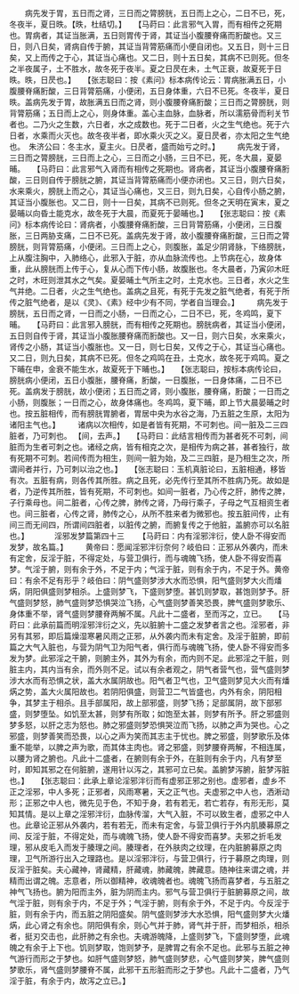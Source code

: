 <!-- { "loadSidebar": true } -->
　　病先发于胃，五日而之肾，三日而之膂膀胱，五日而上之心，二日不已，死，冬夜半，夏日昳。【昳，杜结切。】　　【马莳曰：此言邪气入胃，而有相传之死期也。胃病者，其证当胀满，五日则胃传于肾，其证当小腹腰脊痛而胻酸也。又三日，则八日矣，肾病自传于腑，其证当背膂筋痛而小便自闭也。又五日，则十三日矣，又上而传之于心，其证当心痛也。又二日，则十五日矣，其病不已则死。但冬之半夜属子，土不胜水，故冬死于夜半。夏之日昃在未，土气正衰，故夏死于日昳。昳，日昃也。】　　【张志聪曰：按《素问》标本病传论云：胃病胀满五日，小腹腰脊痛胻酸，三日背膂筋痛，小便闭，五日身体重，六日不已死。冬夜半，夏日昳。盖病先发于胃，故胀满五日而之肾，则小腹腰脊痛胻酸；三日而之膂膀胱，则背膂筋痛；五日而上之心，则身体重。盖心主血脉，血脉者，所以濡筋骨而利关节者也。二乃火之生数，六日者，水之成数也。死于二日者，火之生气绝也。死于六日者，水乘而火灭也。故冬夜半者，即水乘火灭之义。夏日昃者，亦太阳之生气绝也。　朱济公曰：冬主水，夏主火。日昃者，盛而始亏之时。】
　　病先发于肾，三日而之膂膀胱，三日而上之心，三日而之小肠，三日不已，死，冬大晨，夏晏晡。　　【马莳曰：此言邪气入肾而有相传之死期也。肾病者，其证当小腹腰脊痛胻酸，三日则自传于膀胱之腑，其证当背膂筋痛而小便亦闭也。又三日，则六日矣，水来乘火，膀胱上而之心，其证当心痛也，又三日，则九日矣，心自传小肠之腑，其证当小腹胀也。又二日，则十一日矣，其病不已则死。但冬之天明在寅末，夏之晏晡以向昏土能克水，故冬死于大晨，而夏死于晏晡也。】　　【张志聪曰：按《素问》标本病传论曰：肾病者，小腹腰脊痛胻酸，三日背膂筋痛，小便闭，三日腹胀，三日两胁支痛，二日不已死。盖病先发于肾，故小腹腰脊痛胻酸，三日而之膂膀胱，则背膂筋痛，小便闭。三日而上之心，则腹胀，盖足少阴肾脉，下络膀胱，上从腹注胸中，入肺络心，此邪入于脏，亦从血脉流传也。上节病在心，故身体重，此从膀胱而上传于心，复从心而下传小肠，故腹胀也。冬大晨者，乃寅卯木旺之时，木旺则泄其水之气矣。夏晏晡土气所主之时，土克水也。三日者，水火之生气并绝。二日者，火之生气绝也。盖病之且死，有死于先发之脏气绝者，有死于所传之脏气绝者，是以《灵》、《素》经中少有不同，学者自当理会。】
　　病先发于膀胱，五日而之肾，一日而之小肠，一日而之心，二日不已，死，冬鸡鸣，夏下晡。　　【马莳曰：此言邪入膀胱，而有相传之死期也。膀胱病者，其证当小便闭，五日则自传于肾，其证当小腹胀腰脊痛而胻酸也。又一日，则六日矣，水来乘火，肾传之小肠，其证当小腹胀也。又一日，则七日矣，又传之于心，其证当心痛也。又二日，则九日矣，其病不已死。但冬之鸡鸣在丑，土克水，故冬死于鸡鸣。夏之下晡在申，金衰不能生水，故夏死于下晡也。】　　【张志聪曰，按标本病传论曰，膀胱病小便闭，五日小腹胀，腰脊痛，胻酸，一日腹胀，一日身体痛，二日不已死。盖病发于膀胱，故小便闭；五日而之肾，则小腹胀，腰脊痛，胻酸；一日而之小肠，则腹胀；一日而之心，故身体痛也。冬鸡鸣，夏下晡，即上节大晨晏晡之时也。按五脏相传，而有膀胱胃腑者，胃居中央为水谷之海，乃五脏之生原，太阳为诸阳主气也。】
　　诸病以次相传，如是者皆有死期，不可刺也。间一脏及二三四脏者，乃可刺也。 【间，去声。】　　【马莳曰：此结言相传而为甚者死不可刺，间脏而为生者可刺之也。诸经之病，皆有相克之次，是相传为病之甚，甚者独行，故有死期不可刺。若间传而为相生，则间一脏为始，及二三四脏，是乃相生之次，所谓间者并行，乃可刺以治之也。】　　【张志聪曰：玉机真脏论曰，五脏相通，移皆有次。五脏有病，则各传其所胜。病之且死，必先传行至其所不胜病乃死。故如是者，乃逆传其所胜，皆有死期，不可刺也。如间一脏者，乃心传之肝，肺传之脾，子行乘母也。间二脏者，心传之脾，肺传之肾，乃母行乘子，子母之气互相资生者也。间三脏者，心传之肾，肺传之心，从所不胜来者为微邪也。按五脏间传，止有间三而无间四，所谓间四脏者，以脏传之腑，而腑复传之于他脏，盖腑亦可以名脏也。】
　　　淫邪发梦篇第四十三
　　【马莳曰：内有淫邪泮衍，使人卧不得安而发梦，故名篇。】
　　黄帝曰：愿闻淫邪泮衍奈何？岐伯曰：正邪从外袭内，而未有定舍，反淫于脏，不得定处，与营卫俱行，而与魂魄飞扬，使人卧不得安而喜梦。气淫于腑，则有余于外，不足于内；气淫于脏，则有余于内，不足于外。黄帝曰：有余不足有形乎？岐伯曰：阴气盛则梦涉大水而恐惧，阳气盛则梦大火而燔焫，阴阳俱盛则梦相杀。上盛则梦飞，下盛则梦堕。甚饥则梦取，甚饱则梦予。肝气盛则梦怒，肺气盛则梦恐惧哭泣飞扬，心气盛则梦善笑恐畏，脾气盛则梦歌乐、身体重不举，肾气盛则梦腰脊两解不属。凡此十二盛者，至而泻之，立已。　　【马莳曰：此承前篇而明淫邪泮衍之义，先以脏腑十二盛之发梦者言之也。淫邪者，非另有其邪，即后篇燥湿寒暑风雨之正邪，从外袭内而未有定舍。及淫于脏腑，即前篇之大气入脏也，与营为阴气卫为阳气者，俱行而与魂魄飞扬，使人卧不得安而多发为梦。此邪淫之干腑，则腑主外，其外为有余，而内则不足。此邪淫之干脏，则脏主内，其内当有余，而外则不足。试以有余者观之，阴气者营气也，营气盛则梦涉大水而有恐惧之状，盖大水属阴故也。阳气者卫气也，卫气盛则梦见大火而有燔焫之势，盖大火属阳故也。若阴阳俱盛，则营卫二气皆盛也，内外有余，阴阳相争，其梦主于相杀。且手部属阳，故上部邪盛，则梦飞扬；足部属阴，故下部邪盛，则梦堕坠。如饥至太甚，则梦有所取；如饱至太甚，则梦有所予。肝之邪盛则梦多怒，以肝之志为怒也。肺之邪盛则梦恐惧哭泣而飞扬，以肺之声为哭也。心之邪盛，则梦善笑而恐畏，以心之声为笑而其志主于忧也。脾之邪盛，则梦歌乐及体重不能举，以脾之声为歌，而其体主肉也。肾之邪盛，则梦腰脊两解，不相连属，以腰为肾之腑也。凡此十二盛者，在腑则有余于外，在脏则有余于内，凡有梦至时，即知其邪之在何脏腑，遂用针以泻之，其邪可立已矣。盖腑梦泻腑，脏梦泻脏也。】　　【张志聪曰：此承上章论淫邪泮衍而有虚邪正邪之别也。虚邪者，虚乡不正之淫邪，中人多死；正邪者，风雨寒暑，天之正气也。夫虚邪之中人也，洒淅动形；正邪之中人也，微先见于色，不知于身，若有若无，若亡若存，有形无形，莫知其情。是以上章之淫邪泮衍，血脉传溜，大气入脏，不可以致生者，虚邪之中人也。此章论正邪从外袭内，若有若无，而未有定舍，与营卫俱行于外内肌腠募原之间、反淫于脏，不得定处，而与魂魄飞扬，使人卧不得安而喜梦。夫邪之折毛发理，邪从皮毛入而发于腠理之间。腠理者，在外肤肉之纹理，在内脏腑募原之肉理，卫气所游行出入之理路也。是以淫邪泮衍，与营卫俱行，行于募原之肉理，则反淫于脏矣。夫心藏神，肾藏精，肝藏魂，肺藏魄，脾藏意。随神往来谓之魂，并精而出谓之魄。志意者，所以御精神，收魂魄者也。魂魄飞扬而喜梦者，与五脏之神气飞扬也。腑为阳而主外，脏为阴而主内。邪气与营卫俱行于脏腑募原之间，故气淫于脏，则有余于内，不足于外；气淫于腑，则有余于外，不足于内。今反淫于脏，则有余于内，而五脏之阴阳盛矣。阴气盛则梦涉大水恐惧，阳气盛则梦大火燔焫，此心肾之有余也。阴阳俱有余，则心气并于肺，肾气并于肝，而梦相杀，相杀者，挺刃交击也，此肝肺之有余也。夫魂游魄降，上盛则梦飞，下盛则梦堕，此魂魄之有余于上下也。饥则梦取，饱则梦予，是脾胃之有余不足也。此邪与五脏之神气游行而形之于梦也。如肝气盛则梦怒，肺气盛则梦悲，心气盛则梦笑，脾气盛则梦歌乐，肾气盛则梦腰脊不属，此邪干五形脏而形之于梦也。凡此十二盛者，乃气淫于脏，有余于内，故泻之立已。】
